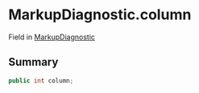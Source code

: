 # MarkupDiagnostic.column

Field in [MarkupDiagnostic](/docs/api/csharp/yarn.markup.lineparser.markupdiagnostic.md)

## Summary



```csharp
public int column;
```

